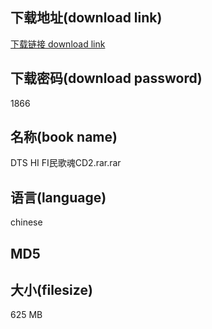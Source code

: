 ## 下载地址(download link)
[下载链接 download link](https://voluble-croquembouche-d321dc.netlify.app/?s=DTS+HI+FI%E6%B0%91%E6%AD%8C%E9%AD%82CD2.rar)

## 下载密码(download password)
1866

## 名称(book name)
DTS HI FI民歌魂CD2.rar.rar

## 语言(language)
chinese

## MD5


## 大小(filesize)
625 MB
